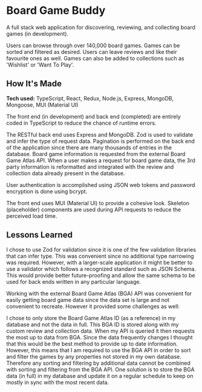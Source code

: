 # Board Game Buddy

A full stack web application for discovering, reviewing, and collecting board games (in development).

Users can browse through over 140,000 board games. Games can be sorted and filtered as desired. Users can leave reviews and like their favourite ones as well. Games can also be added to collections such as 'Wishlist' or 'Want To Play'.

## How It's Made

**Tech used:** TypeScript, React, Redux, Node.js, Express, MongoDB, Mongoose, MUI (Material UI)

The front end (in development) and back end (completed) are entirely coded in TypeScript to reduce the chance of runtime errors.

The RESTful back end uses Express and MongoDB. Zod is used to validate and infer the type of request data. Pagination is performed on the back end of the application since there are many thousands of entries in the database. Board game information is requested from the external Board Game Atlas API. When a user makes a request for board game data, the 3rd party information is reformatted and integrated with the review and collection data already present in the database.

User authentication is accomplished using JSON web tokens and password encryption is done using bcrypt.

The front end uses MUI (Material UI) to provide a cohesive look. Skeleton (placeholder) components are used during API requests to reduce the perceived load time.

## Lessons Learned

I chose to use Zod for validation since it is one of the few validation libraries that can infer type. This was convenient since no additional type narrowing was required. However, with a larger-scale application it might be better to use a validator which follows a recognized standard such as JSON Schema. This would provide better future-proofing and allow the same schema to be used for back ends written in any particular language.

Working with the external Board Game Atlas (BGA) API was convenient for easily getting board game data since the data set is large and not convenient to recreate. However it provided some challenges as well:

I chose to only store the Board Game Atlas ID (as a reference) in my database and not the data in full. This BGA ID is stored along with my custom review and collection data. When my API is queried it then requests the most up to data from BGA. Since the data frequently changes I thought that this would be the best method to provide up to date information. However, this means that I am required to use the BGA API in order to sort and filter the games by any properties not stored in my own database. Therefore any sorting and filtering by additional data cannot be combined with sorting and filtering from the BGA API. One solution is to store the BGA data (in full) in my database and update it on a regular schedule to keep on mostly in sync with the most recent data.




